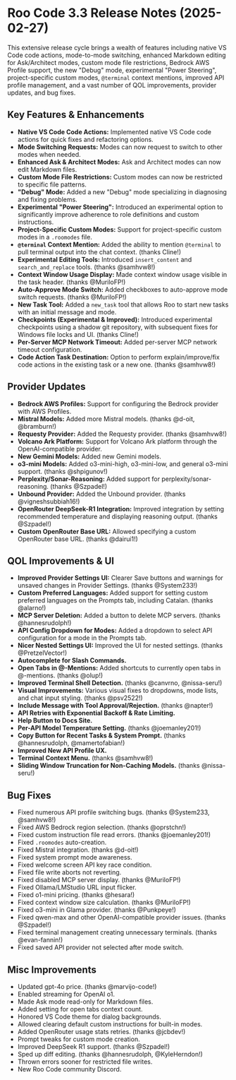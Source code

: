 # Roo Code 3.3 Release Notes (2025-02-27)

This extensive release cycle brings a wealth of features including native VS Code code actions, mode-to-mode switching, enhanced Markdown editing for Ask/Architect modes, custom mode file restrictions, Bedrock AWS Profile support, the new "Debug" mode, experimental "Power Steering", project-specific custom modes, `@terminal` context mentions, improved API profile management, and a vast number of QOL improvements, provider updates, and bug fixes.

## Key Features & Enhancements

*   **Native VS Code Code Actions:** Implemented native VS Code code actions for quick fixes and refactoring options.
*   **Mode Switching Requests:** Modes can now request to switch to other modes when needed.
*   **Enhanced Ask & Architect Modes:** Ask and Architect modes can now edit Markdown files.
*   **Custom Mode File Restrictions:** Custom modes can now be restricted to specific file patterns.
*   **"Debug" Mode:** Added a new "Debug" mode specializing in diagnosing and fixing problems.
*   **Experimental "Power Steering":** Introduced an experimental option to significantly improve adherence to role definitions and custom instructions.
*   **Project-Specific Custom Modes:** Support for project-specific custom modes in a `.roomodes` file.
*   **`@terminal` Context Mention:** Added the ability to mention `@terminal` to pull terminal output into the chat context. (thanks Cline!)
*   **Experimental Editing Tools:** Introduced `insert_content` and `search_and_replace` tools. (thanks @samhvw8!)
*   **Context Window Usage Display:** Made context window usage visible in the task header. (thanks @MuriloFP!)
*   **Auto-Approve Mode Switch:** Added checkboxes to auto-approve mode switch requests. (thanks @MuriloFP!)
*   **New Task Tool:** Added a `new_task` tool that allows Roo to start new tasks with an initial message and mode.
*   **Checkpoints (Experimental & Improved):** Introduced experimental checkpoints using a shadow git repository, with subsequent fixes for Windows file locks and UI. (thanks Cline!)
*   **Per-Server MCP Network Timeout:** Added per-server MCP network timeout configuration.
*   **Code Action Task Destination:** Option to perform explain/improve/fix code actions in the existing task or a new one. (thanks @samhvw8!)

## Provider Updates

*   **Bedrock AWS Profiles:** Support for configuring the Bedrock provider with AWS Profiles.
*   **Mistral Models:** Added more Mistral models. (thanks @d-oit, @bramburn!)
*   **Requesty Provider:** Added the Requesty provider. (thanks @samhvw8!)
*   **Volcano Ark Platform:** Support for Volcano Ark platform through the OpenAI-compatible provider.
*   **New Gemini Models:** Added new Gemini models.
*   **o3-mini Models:** Added o3-mini-high, o3-mini-low, and general o3-mini support. (thanks @shpigunov!)
*   **Perplexity/Sonar-Reasoning:** Added support for perplexity/sonar-reasoning. (thanks @Szpadel!)
*   **Unbound Provider:** Added the Unbound provider. (thanks @vigneshsubbiah16!)
*   **OpenRouter DeepSeek-R1 Integration:** Improved integration by setting recommended temperature and displaying reasoning output. (thanks @Szpadel!)
*   **Custom OpenRouter Base URL:** Allowed specifying a custom OpenRouter base URL. (thanks @dairui1!)

## QOL Improvements & UI

*   **Improved Provider Settings UI:** Clearer Save buttons and warnings for unsaved changes in Provider Settings. (thanks @System233!)
*   **Custom Preferred Languages:** Added support for setting custom preferred languages on the Prompts tab, including Catalan. (thanks @alarno!)
*   **MCP Server Deletion:** Added a button to delete MCP servers. (thanks @hannesrudolph!)
*   **API Config Dropdown for Modes:** Added a dropdown to select API configuration for a mode in the Prompts tab.
*   **Nicer Nested Settings UI:** Improved the UI for nested settings. (thanks @PretzelVector!)
*   **Autocomplete for Slash Commands.**
*   **Open Tabs in @-Mentions:** Added shortcuts to currently open tabs in @-mentions. (thanks @olup!)
*   **Improved Terminal Shell Detection.** (thanks @canvrno, @nissa-seru!)
*   **Visual Improvements:** Various visual fixes to dropdowns, mode lists, and chat input styling. (thanks @psv2522!)
*   **Include Message with Tool Approval/Rejection.** (thanks @napter!)
*   **API Retries with Exponential Backoff & Rate Limiting.**
*   **Help Button to Docs Site.**
*   **Per-API Model Temperature Setting.** (thanks @joemanley201!)
*   **Copy Button for Recent Tasks & System Prompt.** (thanks @hannesrudolph, @mamertofabian!)
*   **Improved New API Profile UX.**
*   **Terminal Context Menu.** (thanks @samhvw8!)
*   **Sliding Window Truncation for Non-Caching Models.** (thanks @nissa-seru!)

## Bug Fixes

*   Fixed numerous API profile switching bugs. (thanks @System233, @samhvw8!)
*   Fixed AWS Bedrock region selection. (thanks @oprstchn!)
*   Fixed custom instruction file read errors. (thanks @joemanley201!)
*   Fixed `.roomodes` auto-creation.
*   Fixed Mistral integration. (thanks @d-oit!)
*   Fixed system prompt mode awareness.
*   Fixed welcome screen API key race condition.
*   Fixed file write aborts not reverting.
*   Fixed disabled MCP server display. (thanks @MuriloFP!)
*   Fixed Ollama/LMStudio URL input flicker.
*   Fixed o1-mini pricing. (thanks @hesara!)
*   Fixed context window size calculation. (thanks @MuriloFP!)
*   Fixed o3-mini in Glama provider. (thanks @Punkpeye!)
*   Fixed qwen-max and other OpenAI-compatible provider issues. (thanks @Szpadel!)
*   Fixed terminal management creating unnecessary terminals. (thanks @evan-fannin!)
*   Fixed saved API provider not selected after mode switch.

## Misc Improvements

*   Updated gpt-4o price. (thanks @marvijo-code!)
*   Enabled streaming for OpenAI o1.
*   Made Ask mode read-only for Markdown files.
*   Added setting for open tabs context count.
*   Honored VS Code theme for dialog backgrounds.
*   Allowed clearing default custom instructions for built-in modes.
*   Added OpenRouter usage stats retries. (thanks @jcbdev!)
*   Prompt tweaks for custom mode creation.
*   Improved DeepSeek R1 support. (thanks @Szpadel!)
*   Sped up diff editing. (thanks @hannesrudolph, @KyleHerndon!)
*   Thrown errors sooner for restricted file writes.
*   New Roo Code community Discord.